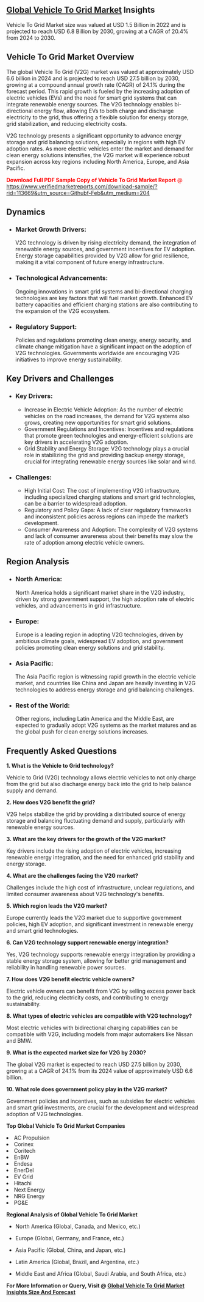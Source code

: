 <h2><a href="https://www.verifiedmarketreports.com/download-sample/?rid=113669&amp;utm_source=Githubf&amp;utm_medium=204" target="_blank">Global Vehicle To Grid Market</a> Insights</h2><p>Vehicle To Grid Market size was valued at USD 1.5 Billion in 2022 and is projected to reach USD 6.8 Billion by 2030, growing at a CAGR of 20.4% from 2024 to 2030.</p><p> <h2>Vehicle To Grid Market Overview</h2> <p>The global Vehicle To Grid (V2G) market was valued at approximately USD 6.6 billion in 2024 and is projected to reach USD 27.5 billion by 2030, growing at a compound annual growth rate (CAGR) of 24.1% during the forecast period. This rapid growth is fueled by the increasing adoption of electric vehicles (EVs) and the need for smart grid systems that can integrate renewable energy sources. The V2G technology enables bi-directional energy flow, allowing EVs to both charge and discharge electricity to the grid, thus offering a flexible solution for energy storage, grid stabilization, and reducing electricity costs.</p> <p>V2G technology presents a significant opportunity to advance energy storage and grid balancing solutions, especially in regions with high EV adoption rates. As more electric vehicles enter the market and demand for clean energy solutions intensifies, the V2G market will experience robust expansion across key regions including North America, Europe, and Asia Pacific. <p><span class=""><span style="color: #ff0000;"><strong>Download Full PDF Sample Copy of Vehicle To Grid Market Report</strong> @ </span><a href="https://www.verifiedmarketreports.com/download-sample/?rid=113669&amp;utm_source=Githubf-Feb&amp;utm_medium=204" target="_blank">https://www.verifiedmarketreports.com/download-sample/?rid=113669&amp;utm_source=Githubf-Feb&amp;utm_medium=204</a></span></p></p> <h2>Dynamics</h2> <ul> <li><h3>Market Growth Drivers:</h3> V2G technology is driven by rising electricity demand, the integration of renewable energy sources, and government incentives for EV adoption. Energy storage capabilities provided by V2G allow for grid resilience, making it a vital component of future energy infrastructure. </li> <li><h3>Technological Advancements:</h3> Ongoing innovations in smart grid systems and bi-directional charging technologies are key factors that will fuel market growth. Enhanced EV battery capacities and efficient charging stations are also contributing to the expansion of the V2G ecosystem. </li> <li><h3>Regulatory Support:</h3> Policies and regulations promoting clean energy, energy security, and climate change mitigation have a significant impact on the adoption of V2G technologies. Governments worldwide are encouraging V2G initiatives to improve energy sustainability. </li> </ul> <h2>Key Drivers and Challenges</h2> <ul> <li><h3>Key Drivers:</h3> <ul> <li>Increase in Electric Vehicle Adoption: As the number of electric vehicles on the road increases, the demand for V2G systems also grows, creating new opportunities for smart grid solutions.</li> <li>Government Regulations and Incentives: Incentives and regulations that promote green technologies and energy-efficient solutions are key drivers in accelerating V2G adoption.</li> <li>Grid Stability and Energy Storage: V2G technology plays a crucial role in stabilizing the grid and providing backup energy storage, crucial for integrating renewable energy sources like solar and wind.</li> </ul> </li> <li><h3>Challenges:</h3> <ul> <li>High Initial Cost: The cost of implementing V2G infrastructure, including specialized charging stations and smart grid technologies, can be a barrier to widespread adoption.</li> <li>Regulatory and Policy Gaps: A lack of clear regulatory frameworks and inconsistent policies across regions can impede the market’s development.</li> <li>Consumer Awareness and Adoption: The complexity of V2G systems and lack of consumer awareness about their benefits may slow the rate of adoption among electric vehicle owners.</li> </ul> </li> </ul> <h2>Region Analysis</h2> <ul> <li><h3>North America:</h3> North America holds a significant market share in the V2G industry, driven by strong government support, the high adoption rate of electric vehicles, and advancements in grid infrastructure. </li> <li><h3>Europe:</h3> Europe is a leading region in adopting V2G technologies, driven by ambitious climate goals, widespread EV adoption, and government policies promoting clean energy solutions and grid stability. </li> <li><h3>Asia Pacific:</h3> The Asia Pacific region is witnessing rapid growth in the electric vehicle market, and countries like China and Japan are heavily investing in V2G technologies to address energy storage and grid balancing challenges. </li> <li><h3>Rest of the World:</h3> Other regions, including Latin America and the Middle East, are expected to gradually adopt V2G systems as the market matures and as the global push for clean energy solutions increases. </li> </ul> <h2>Frequently Asked Questions</h2> <p><strong>1. What is the Vehicle to Grid technology?</strong></p> <p>Vehicle to Grid (V2G) technology allows electric vehicles to not only charge from the grid but also discharge energy back into the grid to help balance supply and demand.</p> <p><strong>2. How does V2G benefit the grid?</strong></p> <p>V2G helps stabilize the grid by providing a distributed source of energy storage and balancing fluctuating demand and supply, particularly with renewable energy sources.</p> <p><strong>3. What are the key drivers for the growth of the V2G market?</strong></p> <p>Key drivers include the rising adoption of electric vehicles, increasing renewable energy integration, and the need for enhanced grid stability and energy storage.</p> <p><strong>4. What are the challenges facing the V2G market?</strong></p> <p>Challenges include the high cost of infrastructure, unclear regulations, and limited consumer awareness about V2G technology's benefits.</p> <p><strong>5. Which region leads the V2G market?</strong></p> <p>Europe currently leads the V2G market due to supportive government policies, high EV adoption, and significant investment in renewable energy and smart grid technologies.</p> <p><strong>6. Can V2G technology support renewable energy integration?</strong></p> <p>Yes, V2G technology supports renewable energy integration by providing a stable energy storage system, allowing for better grid management and reliability in handling renewable power sources.</p> <p><strong>7. How does V2G benefit electric vehicle owners?</strong></p> <p>Electric vehicle owners can benefit from V2G by selling excess power back to the grid, reducing electricity costs, and contributing to energy sustainability.</p> <p><strong>8. What types of electric vehicles are compatible with V2G technology?</strong></p> <p>Most electric vehicles with bidirectional charging capabilities can be compatible with V2G, including models from major automakers like Nissan and BMW.</p> <p><strong>9. What is the expected market size for V2G by 2030?</strong></p> <p>The global V2G market is expected to reach USD 27.5 billion by 2030, growing at a CAGR of 24.1% from its 2024 value of approximately USD 6.6 billion.</p> <p><strong>10. What role does government policy play in the V2G market?</strong></p> <p>Government policies and incentives, such as subsidies for electric vehicles and smart grid investments, are crucial for the development and widespread adoption of V2G technologies.</p> </p><p><strong>Top Global Vehicle To Grid Market Companies</strong></p><div data-test-id=""><p><li>AC Propulsion</li><li> Corinex</li><li> Coritech</li><li> EnBW</li><li> Endesa</li><li> EnerDel</li><li> EV Grid</li><li> Hitachi</li><li> Next Energy</li><li> NRG Energy</li><li> PG&E</li></p><div><strong>Regional Analysis of&nbsp;Global Vehicle To Grid Market</strong></div><ul><li dir="ltr"><p dir="ltr">North America&nbsp;(Global, Canada, and Mexico, etc.)</p></li><li dir="ltr"><p dir="ltr">Europe (Global, Germany, and France, etc.)</p></li><li dir="ltr"><p dir="ltr">Asia Pacific&nbsp;(Global, China, and Japan, etc.)</p></li><li dir="ltr"><p dir="ltr">Latin America&nbsp;(Global, Brazil, and Argentina, etc.)</p></li><li dir="ltr">Middle East and Africa&nbsp;(Global, Saudi Arabia, and South Africa, etc.)</li></ul><p><strong>For More Information or Query, Visit @&nbsp;</strong><strong><a href="https://www.verifiedmarketreports.com/product/vehicle-to-grid-market/?utm_source=Githubf&amp;utm_medium=204" target="_blank">Global Vehicle To Grid Market Insights Size And Forecast</a></strong></p></div>
